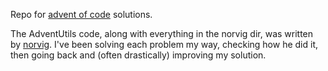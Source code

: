 Repo for [advent of code](adventofcode.com) solutions.

The AdventUtils code, along with everything in the norvig dir, was written by [norvig](https://github.com/norvig/pytudes/tree/main/ipynb). I've been solving each problem my way, checking how he did it, then going back and (often drastically) improving my solution.
